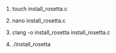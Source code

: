 1. touch install_rosetta.c

2. nano install_rosetta.c

3. clang -o install_rosetta install_rosetta.c

4. ./install_rosetta
